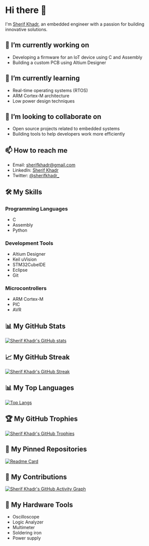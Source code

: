# Hi there 👋

I'm [Sherif Khadr](https://www.linkedin.com/in/sherifkhadr/), an embedded engineer with a passion for building innovative solutions. 

## 🔭 I’m currently working on

- Developing a firmware for an IoT device using C and Assembly
- Building a custom PCB using Altium Designer

## 🌱 I’m currently learning

- Real-time operating systems (RTOS)
- ARM Cortex-M architecture
- Low power design techniques

## 👯 I’m looking to collaborate on

- Open source projects related to embedded systems
- Building tools to help developers work more efficiently

## 📫 How to reach me

- Email: [sherifkhadr@gmail.com](mailto:sherifkhadr@gmail.com)
- LinkedIn: [Sherif Khadr](https://www.linkedin.com/in/sherifkhadr/)
- Twitter: [@sherifkhadr_](https://twitter.com/sherifkhadr_)

## 🛠️ My Skills

### Programming Languages

- C
- Assembly
- Python

### Development Tools

- Altium Designer
- Keil uVision
- STM32CubeIDE
- Eclipse
- Git

### Microcontrollers

- ARM Cortex-M
- PIC
- AVR

## 📊 My GitHub Stats

[![Sherif Khadr's GitHub stats](https://github-readme-stats.vercel.app/api?username=sherifkhadr&show_icons=true&theme=tokyonight)](https://github.com/anuraghazra/github-readme-stats)

## 📈 My GitHub Streak

[![Sherif Khadr's GitHub Streak](https://github-readme-streak-stats.herokuapp.com/?user=sherifkhadr&theme=tokyonight)](https://github.com/DenverCoder1/github-readme-streak-stats)

## 📊 My Top Languages

[![Top Langs](https://github-readme-stats.vercel.app/api/top-langs/?username=sherifkhadr&layout=compact&theme=tokyonight)](https://github.com/anuraghazra/github-readme-stats)

## 🏆 My GitHub Trophies

[![Sherif Khadr's GitHub Trophies](https://github-profile-trophy.vercel.app/?username=sherifkhadr&theme=tokyonight)](https://github.com/ryo-ma/github-profile-trophy)

## 📌 My Pinned Repositories

[![Readme Card](https://github-readme-stats.vercel.app/api/pin/?username=sherifkhadr&repo=my-awesome-repo&theme=tokyonight)](https://github.com/sherifkhadr/SPRINTS_Automotive_Software_Bootcamp)

## 🎉 My Contributions

[![Sherif Khadr's GitHub Activity Graph](https://activity-graph.herokuapp.com/graph?username=sherifkhadr&bg_color=1F222E&color=F8D866&line=F85D7F&point=FFFFFF&hide_border=true&theme=tokyonight)](https://github.com/sherifkhadr)

## 🔧 My Hardware Tools

- Oscilloscope
- Logic Analyzer
- Multimeter
- Soldering iron
- Power supply

